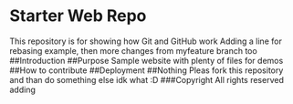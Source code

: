 # Starter Web Repo

This repository is for showing how Git and GitHub work
Adding a line for rebasing example, then more changes from myfeature branch too
##Introduction
##Purpose
Sample website with plenty of files for demos
##How to contribute
##Deployment
##Nothing
Pleas fork this repository and than do something else idk what :D
###Copyright
All rights reserved
adding